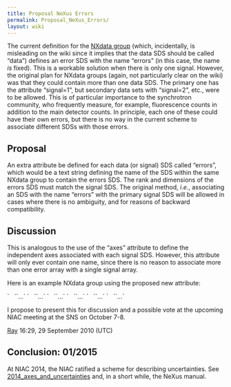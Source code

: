 ```yaml
---
title: Proposal NeXus Errors
permalink: Proposal_NeXus_Errors/
layout: wiki
---
```


The current definition for the [NXdata
group](http://www.nexusformat.org/NXdata) (which, incidentally, is
misleading on the wiki since it implies that the data SDS should be
called “data”) defines an error SDS with the name “errors” (in this
case, the name <em>is</em> fixed). This is a workable solution when
there is only one signal. However, the original plan for NXdata groups
(again, not particularly clear on the wiki) was that they could contain
more than one data SDS. The primary one has the attribute “signal=1”,
but secondary data sets with “signal=2”, etc., were to be allowed. This
is of particular importance to the synchrotron community, who frequently
measure, for example, fluorescence counts in addition to the main
detector counts. In principle, each one of these could have their own
errors, but there is no way in the current scheme to associate different
SDSs with those errors.

Proposal
--------

An extra attribute be defined for each data (or signal) SDS called
“errors”, which would be a text string defining the name of the SDS
within the same NXdata group to contain the errors SDS. The rank and
dimensions of the errors SDS must match the signal SDS. The original
method, <em>i.e.</em>, associating an SDS with the name “errors” with
the primary signal SDS will be allowed in cases where there is no
ambiguity, and for reasons of backward compatibility.

Discussion
----------

This is analogous to the use of the “axes” attribute to define the
independent axes associated with each signal SDS. However, this
attribute will only ever contain one name, since there is no reason to
associate more than one error array with a single signal array.

Here is an example NXdata group using the proposed new attribute:

<NXdata name="data">  
`   `<primary_data signal="1" axes="x1:y1" errors="e1">`...`</primary_data>  
`   `<x>`...`</x>  
`   `<y>`...`</y>  
`   `<e1>`...`</e1>  
`   `<secondary_data signal="2" axes="x:y" errors="e2">`...`</secondary_data>  
`   `<e2>`...`</e2>  
</NXdata>

I propose to present this for discussion and a possible vote at the
upcoming NIAC meeting at the SNS on October 7-8.

  
[Ray](User%3ARay_Osborn "wikilink") 16:29, 29 September 2010 (UTC)

Conclusion: 01/2015
-------------------

At NIAC 2014, the NIAC ratified a scheme for describing uncertainties.
See
[2014\_axes\_and\_uncertainties](2014_axes_and_uncertainties "wikilink")
and, in a short while, the NeXus manual.
